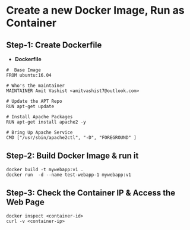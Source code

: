 # Create a new Docker Image, Run as Container 


## Step-1: Create Dockerfile
- **Dockerfile**
```
#  Base Image 
FROM ubuntu:16.04

# Who's the maintainer
MAINTAINER Amit Vashist <amitvashist7@outlook.com>

# Update the APT Repo 
RUN apt-get update 

# Install Apache Packages 
RUN apt-get install apache2 -y 

# Bring Up Apache Service
CMD ["/usr/sbin/apache2ctl", "-D", "FOREGROUND" ]
```

## Step-2: Build Docker Image & run it
```
docker build -t mywebapp:v1 .
docker run  -d --name test-webapp-1 mywebapp:v1
```

## Step-3: Check the Container IP & Access the Web Page
```
docker inspect <container-id>
curl -v <container-ip>
```

